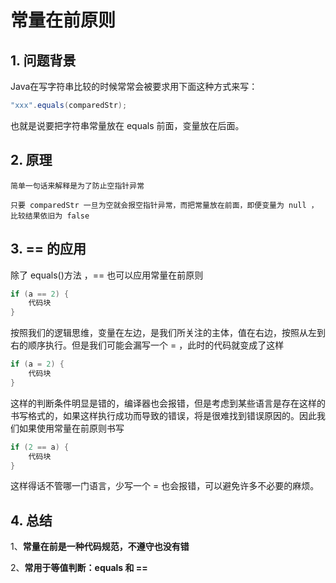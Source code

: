 # 常量在前原则

## 1. 问题背景

Java在写字符串比较的时候常常会被要求用下面这种方式来写：

```java
"xxx".equals(comparedStr);
```

也就是说要把字符串常量放在 equals 前面，变量放在后面。

## 2. 原理

```shell
简单一句话来解释是为了防止空指针异常

只要 comparedStr 一旦为空就会报空指针异常，而把常量放在前面，即便变量为 null ，比较结果依旧为 false
```

## 3. == 的应用

除了 equals()方法 ，== 也可以应用常量在前原则

```java
if (a == 2) {
    代码块
}
```

按照我们的逻辑思维，变量在左边，是我们所关注的主体，值在右边，按照从左到右的顺序执行。但是我们可能会漏写一个 = ，此时的代码就变成了这样

```java
if (a = 2) {
    代码块
}
```

这样的判断条件明显是错的，编译器也会报错，但是考虑到某些语言是存在这样的书写格式的，如果这样执行成功而导致的错误，将是很难找到错误原因的。因此我们如果使用常量在前原则书写

```java
if (2 == a) {
    代码块
}
```

这样得话不管哪一门语言，少写一个 = 也会报错，可以避免许多不必要的麻烦。

## 4. 总结

1、**常量在前是一种代码规范，不遵守也没有错**

2、**常用于等值判断：equals 和 ==**